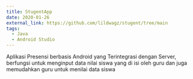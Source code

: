 ```yaml
---
title: StugentApp
date: 2020-01-26
external_link: https://github.com/lildwagz/stugent/tree/main
tags:
  - Java
  - Android Studio
---
```


Aplikasi Presensi berbasis Android yang Terintegrasi dengan Server, berfungsi untuk menginput data nilai siswa yang di isi oleh guru dan juga memudahkan guru untuk menilai data siswa

<!--more-->
